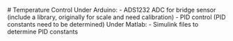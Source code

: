 #   T e m p e r a t u r e   C o n t r o l  
  
 U n d e r   A r d u i n o :  
  
 -   A D S 1 2 3 2   A D C   f o r   b r i d g e   s e n s o r   ( i n c l u d e   a   l i b r a r y ,   o r i g i n a l l y   f o r   s c a l e   a n d   n e e d   c a l i b r a t i o n )  
 -   P I D   c o n t r o l   ( P I D   c o n s t a n t s   n e e d   t o   b e   d e t e r m i n e d )  
  
 U n d e r   M a t l a b :  
  
 -   S i m u l i n k   f i l e s   t o   d e t e r m i n e   P I D   c o n s t a n t s  
 